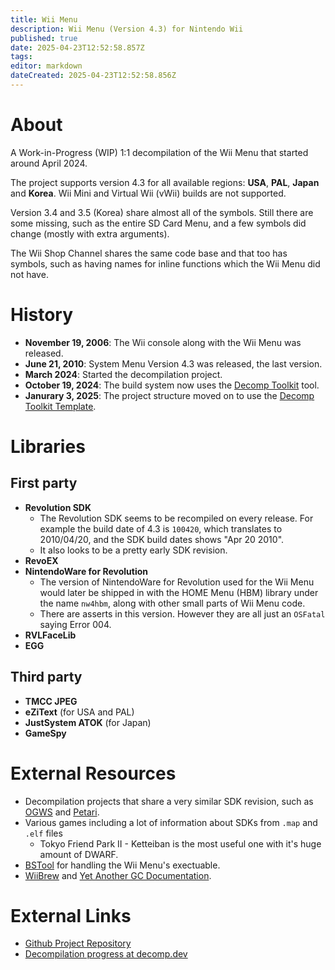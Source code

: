 ```yaml
---
title: Wii Menu
description: Wii Menu (Version 4.3) for Nintendo Wii
published: true
date: 2025-04-23T12:52:58.857Z
tags: 
editor: markdown
dateCreated: 2025-04-23T12:52:58.856Z
---
```


About
=====

A Work-in-Progress (WIP) 1:1 decompilation of the Wii Menu that started around April 2024.  

The project supports version 4.3 for all available regions: **USA**, **PAL**, **Japan** and **Korea**. Wii Mini and Virtual Wii (vWii) builds are not supported.  

Version 3.4 and 3.5 (Korea) share almost all of the symbols. Still there are some missing, such as the entire SD Card Menu, and a few symbols did change (mostly with extra arguments).  

The Wii Shop Channel shares the same code base and that too has symbols, such as having names for inline functions which the Wii Menu did not have.

History
=======

* **November 19, 2006**: The Wii console along with the Wii Menu was released.
* **June 21, 2010**: System Menu Version 4.3 was released, the last version.
* **March 2024**: Started the decompilation project.
* **October 19, 2024**: The build system now uses the [Decomp Toolkit](https://github.com/encounter/decomp-toolkit) tool.
* **Janurary 3, 2025**: The project structure moved on to use the [Decomp Toolkit Template](https://github.com/encounter/dtk-template).

Libraries
=========

First party
-----------

* **Revolution SDK**
  * The Revolution SDK seems to be recompiled on every release. For example the build date of 4.3 is `100420`, which translates to 2010/04/20, and the SDK build dates shows "Apr 20 2010".
  * It also looks to be a pretty early SDK revision.  
* **RevoEX**
* **NintendoWare for Revolution**
  * The version of NintendoWare for Revolution used for the Wii Menu would later be shipped in with the HOME Menu (HBM) library under the name `nw4hbm`, along with other small parts of Wii Menu code.
  * There are asserts in this version. However they are all just an `OSFatal` saying Error 004.
* **RVLFaceLib**
* **EGG**

Third party
-----------

* **TMCC JPEG**
* **eZiText** (for USA and PAL)
* **JustSystem ATOK** (for Japan)
* **GameSpy**

External Resources
==================

* Decompilation projects that share a very similar SDK revision, such as [OGWS](https://github.com/kiwi515/ogws) and [Petari](https://github.com/SMGCommunity/Petari).
* Various games including a lot of information about SDKs from `.map` and `.elf` files
  * Tokyo Friend Park II - Ketteiban is the most useful one with it's huge amount of DWARF.
* [BSTool](https://github.com/koopthekoopa/BSTool) for handling the Wii Menu's exectuable.
* [WiiBrew](https://wiibrew.org/wiki/Main_Page) and [Yet Another GC Documentation](https://www.gc-forever.com/yagcd).

External Links
==============

* [Github Project Repository](https://github.com/koopthekoopa/wii-ipl)
* [Decompilation progress at decomp.dev](https://decomp.dev/koopthekoopa/wii-ipl)
